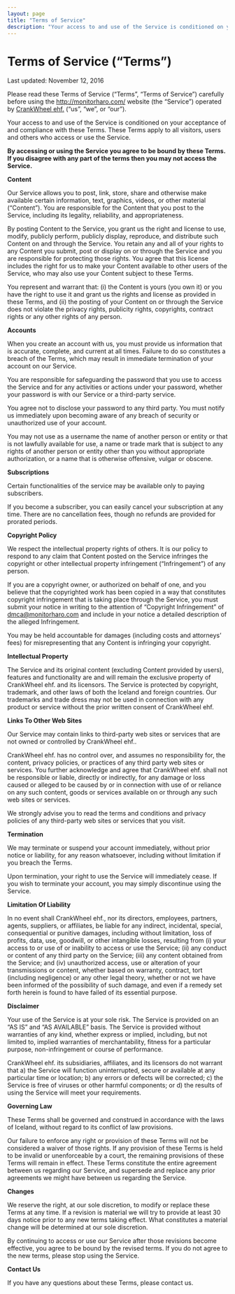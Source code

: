 ```yaml
---
layout: page
title: "Terms of Service"
description: "Your access to and use of the Service is conditioned on your acceptance of and compliance with these Terms. These Terms apply to all visitors, users and others who access or use the Service."
---
```


# Terms of Service (&#8220;Terms&#8221;)
Last updated: November 12, 2016

Please read these Terms of Service (&#8220;Terms&#8221;, &#8220;Terms of Service&#8221;) carefully before using the http://monitorharo.com/ website (the &#8220;Service&#8221;) operated by <a href="http://crankwheel.com/">CrankWheel ehf.</a> (&#8220;us&#8221;, &#8220;we&#8221;, or &#8220;our&#8221;).

Your access to and use of the Service is conditioned on your acceptance of and compliance with these Terms. These Terms apply to all visitors, users and others who access or use the Service.

**By accessing or using the Service you agree to be bound by these Terms. If you disagree with any part of the terms then you may not access the Service.**

**Content**

Our Service allows you to post, link, store, share and otherwise make available certain information, text, graphics, videos, or other material (&#8220;Content&#8221;). You are responsible for the Content that you post to the Service, including its legality, reliability, and appropriateness.

By posting Content to the Service, you grant us the right and license to use, modify, publicly perform, publicly display, reproduce, and distribute such Content on and through the Service. You retain any and all of your rights to any Content you submit, post or display on or through the Service and you are responsible for protecting those rights. You agree that this license includes the right for us to make your Content available to other users of the Service, who may also use your Content subject to these Terms.

You represent and warrant that: (i) the Content is yours (you own it) or you have the right to use it and grant us the rights and license as provided in these Terms, and (ii) the posting of your Content on or through the Service does not violate the privacy rights, publicity rights, copyrights, contract rights or any other rights of any person.

**Accounts**

When you create an account with us, you must provide us information that is accurate, complete, and current at all times. Failure to do so constitutes a breach of the Terms, which may result in immediate termination of your account on our Service.

You are responsible for safeguarding the password that you use to access the Service and for any activities or actions under your password, whether your password is with our Service or a third-party service.

You agree not to disclose your password to any third party. You must notify us immediately upon becoming aware of any breach of security or unauthorized use of your account.

You may not use as a username the name of another person or entity or that is not lawfully available for use, a name or trade mark that is subject to any rights of another person or entity other than you without appropriate authorization, or a name that is otherwise offensive, vulgar or obscene.

**Subscriptions**

Certain functionalities of the service may be available only to paying subscribers.

If you become a subscriber, you can easily cancel your subscription at any time. There are no cancellation fees, though no refunds are provided for prorated periods.

**Copyright Policy**

We respect the intellectual property rights of others. It is our policy to respond to any claim that Content posted on the Service infringes the copyright or other intellectual property infringement (&#8220;Infringement&#8221;) of any person.

If you are a copyright owner, or authorized on behalf of one, and you believe that the copyrighted work has been copied in a way that constitutes copyright infringement that is taking place through the Service, you must submit your notice in writing to the attention of &#8220;Copyright Infringement&#8221; of dmca@monitorharo.com and include in your notice a detailed description of the alleged Infringement.

You may be held accountable for damages (including costs and attorneys&#8217; fees) for misrepresenting that any Content is infringing your copyright.

**Intellectual Property**

The Service and its original content (excluding Content provided by users), features and functionality are and will remain the exclusive property of CrankWheel ehf. and its licensors. The Service is protected by copyright, trademark, and other laws of both the Iceland and foreign countries. Our trademarks and trade dress may not be used in connection with any product or service without the prior written consent of CrankWheel ehf.

**Links To Other Web Sites**

Our Service may contain links to third-party web sites or services that are not owned or controlled by CrankWheel ehf..

CrankWheel ehf. has no control over, and assumes no responsibility for, the content, privacy policies, or practices of any third party web sites or services. You further acknowledge and agree that CrankWheel ehf. shall not be responsible or liable, directly or indirectly, for any damage or loss caused or alleged to be caused by or in connection with use of or reliance on any such content, goods or services available on or through any such web sites or services.

We strongly advise you to read the terms and conditions and privacy policies of any third-party web sites or services that you visit.

**Termination**

We may terminate or suspend your account immediately, without prior notice or liability, for any reason whatsoever, including without limitation if you breach the Terms.

Upon termination, your right to use the Service will immediately cease. If you wish to terminate your account, you may simply discontinue using the Service.

**Limitation Of Liability**

In no event shall CrankWheel ehf., nor its directors, employees, partners, agents, suppliers, or affiliates, be liable for any indirect, incidental, special, consequential or punitive damages, including without limitation, loss of profits, data, use, goodwill, or other intangible losses, resulting from (i) your access to or use of or inability to access or use the Service; (ii) any conduct or content of any third party on the Service; (iii) any content obtained from the Service; and (iv) unauthorized access, use or alteration of your transmissions or content, whether based on warranty, contract, tort (including negligence) or any other legal theory, whether or not we have been informed of the possibility of such damage, and even if a remedy set forth herein is found to have failed of its essential purpose.

**Disclaimer**

Your use of the Service is at your sole risk. The Service is provided on an &#8220;AS IS&#8221; and &#8220;AS AVAILABLE&#8221; basis. The Service is provided without warranties of any kind, whether express or implied, including, but not limited to, implied warranties of merchantability, fitness for a particular purpose, non-infringement or course of performance.

CrankWheel ehf. its subsidiaries, affiliates, and its licensors do not warrant that a) the Service will function uninterrupted, secure or available at any particular time or location; b) any errors or defects will be corrected; c) the Service is free of viruses or other harmful components; or d) the results of using the Service will meet your requirements.

**Governing Law**

These Terms shall be governed and construed in accordance with the laws of Iceland, without regard to its conflict of law provisions.

Our failure to enforce any right or provision of these Terms will not be considered a waiver of those rights. If any provision of these Terms is held to be invalid or unenforceable by a court, the remaining provisions of these Terms will remain in effect. These Terms constitute the entire agreement between us regarding our Service, and supersede and replace any prior agreements we might have between us regarding the Service.

**Changes**

We reserve the right, at our sole discretion, to modify or replace these Terms at any time. If a revision is material we will try to provide at least 30 days notice prior to any new terms taking effect. What constitutes a material change will be determined at our sole discretion.

By continuing to access or use our Service after those revisions become effective, you agree to be bound by the revised terms. If you do not agree to the new terms, please stop using the Service.

**Contact Us**

If you have any questions about these Terms, please contact us.
